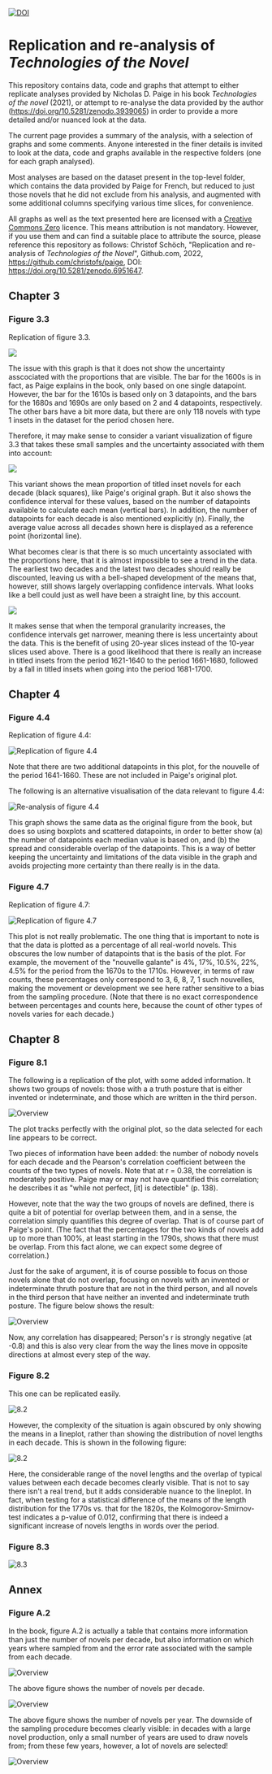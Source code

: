 [![DOI](https://zenodo.org/badge/519745700.svg)](https://zenodo.org/badge/latestdoi/519745700)

# Replication and re-analysis of _Technologies of the Novel_

This repository contains data, code and graphs that attempt to either replicate analyses provided by Nicholas D. Paige in his book _Technologies of the novel_ (2021), or attempt to re-analyse the data provided by the author (https://doi.org/10.5281/zenodo.3939065) in order to provide a more detailed and/or nuanced look at the data. 

The current page provides a summary of the analysis, with a selection of graphs and some comments. Anyone interested in the finer details is invited to look at the data, code and graphs available in the respective folders (one for each graph analysed). 

Most analyses are based on the dataset present in the top-level folder, which contains the data provided by Paige for French, but reduced to just those novels that he did not exclude from his analysis, and augmented with some additional columns specifying various time slices, for convenience. 

All graphs as well as the text presented here are licensed with a [Creative Commons Zero](https://creativecommons.org/share-your-work/public-domain/cc0/) licence. This means attribution is not mandatory. However, if you use them and can find a suitable place to attribute the source, please reference this repository as follows: Christof Schöch, "Replication and re-analysis of _Technologies of the Novel_", Github.com, 2022, https://github.com/christofs/paige, DOI: https://doi.org/10.5281/zenodo.6951647.  

## Chapter 3

### Figure 3.3 

Replication of figure 3.3. 

![](ch3/fig_3-3_replication.svg)

The issue with this graph is that it does not show the uncertainty asscociated with the proportions that are visible. The bar for the 1600s is in fact, as Paige explains in the book, only based on one single datapoint. However, the bar for the 1610s is based only on 3 datapoints, and the bars for the 1680s and 1690s are only based on 2 and 4 datapoints, respectively. The other bars have a bit more data, but there are only 118 novels with type 1 insets in the dataset for the period chosen here. 

Therefore, it may make sense to consider a variant visualization of figure 3.3 that takes these small samples and the uncertainty associated with them into account: 

![](ch3/fig_3-3_errorplot-decade.svg)

This variant shows the mean proportion of titled inset novels for each decade (black squares), like Paige's original graph. But it also shows the confidence interval for these values, based on the number of datapoints available to calculate each mean (vertical bars). In addition, the number of datapoints for each decade is also mentioned explicitly (n). Finally, the average value across all decades shown here is displayed as a reference point (horizontal line). 

What becomes clear is that there is so much uncertainty associated with the proportions here, that it is almost impossible to see a trend in the data. The earliest two decades and the latest two decades should really be discounted, leaving us with a bell-shaped development of the means that, however, still shows largely overlapping confidence intervals. What looks like a bell could just as well have been a straight line, by this account. 

![](ch3/fig_3-3_errorplot-score.svg)

It makes sense that when the temporal granularity increases, the confidence intervals get narrower, meaning there is less uncertainty about the data. This is the benefit of using 20-year slices instead of the 10-year slices used above. There is a good likelihood that there is really an increase in titled insets from the period 1621-1640 to the period 1661-1680, followed by a fall in titled insets when going into the period 1681-1700. 


## Chapter 4 

### Figure 4.4 

Replication of figure 4.4: 

![Replication of figure 4.4](ch4/fig_4-4_replication-lineplot-paige44.svg)

Note that there are two additional datapoints in this plot, for the nouvelle of the period 1641-1660. These are not included in Paige's original plot.

The following is an alternative visualisation of the data relevant to figure 4.4:  

![Re-analysis of figure 4.4](ch4/fig_4-4_box%2Bscatter-score.svg)

This graph shows the same data as the original figure from the book, but does so using boxplots and scattered datapoints, in order to better show (a) the number of datapoints each median value is based on, and (b) the spread and considerable overlap of the datapoints. This is a way of better keeping the uncertainty and limitations of the data visible in the graph and avoids projecting more certainty than there really is in the data. 

### Figure 4.7 

Replication of figure 4.7: 

![Replication of figure 4.7](ch4/fig_4-7_lineplot-decades.svg)

This plot is not really problematic. The one thing that is important to note is that the data is plotted as a percentage of all real-world novels. This obscures the low number of datapoints that is the basis of the plot. For example, the movement of the "nouvelle galante" is 4%, 17%, 10.5%, 22%, 4.5% for the period from the 1670s to the 1710s. However, in terms of raw counts, these percentages only correspond to 3, 6, 8, 7, 1 such nouvelles, making the movement or development we see here rather sensitive to a bias from the sampling procedure. (Note that there is no exact correspondence between percentages and counts here, because the count of other types of novels varies for each decade.)

## Chapter 8 

### Figure 8.1

The following is a replication of the plot, with some added information. It shows two groups of novels: those with a a truth posture that is either invented or indeterminate, and those which are written in the third person. 

![Overview](ch8/fig_8-1_replication.svg)

The plot tracks perfectly with the original plot, so the data selected for each line appears to be correct. 

Two pieces of information have been added: the number of nobody novels for each decade and the Pearson's correlation coefficient between the counts of the two types of novels. Note that at r = 0.38, the correlation is moderately positive. Paige may or may not have quantified this correlation; he describes it as "while not perfect, [it] is detectible" (p. 138). 

However, note that the way the two groups of novels are defined, there is quite a bit of potential for overlap between them, and in a sense, the correlation simply quantifies this degree of overlap. That is of course part of Paige's point. (The fact that the percentages for the two kinds of novels add up to more than 100%, at least starting in the 1790s, shows that there must be overlap. From this fact alone, we can expect some degree of correlation.) 

Just for the sake of argument, it is of course possible to focus on those novels alone that do not overlap, focusing on novels with an invented or indeterminate thruth posture that are not in the third person, and all novels in the third person that have neither an invented and indeterminate truth posture. The figure below shows the result: 

![Overview](ch8/fig_8-1_reanalysis1.svg)

Now, any correlation has disappeared; Person's r is strongly negative (at -0.8) and this is also very clear from the way the lines move in opposite directions at almost every step of the way. 

### Figure 8.2

This one can be replicated easily. 

![8.2](ch8/fig_8-2_replication.svg)

However, the complexity of the situation is again obscured by only showing the means in a lineplot, rather than showing the distribution of novel lengths in each decade. This is shown in the following figure: 

![8.2](ch8/fig_8-2_box+scatter.svg)

Here, the considerable range of the novel lengths and the overlap of typical values between each decade becomes clearly visible. That is not to say there isn't a real trend, but it adds considerable nuance to the lineplot. In fact, when testing for a statistical difference of the means of the length distribution for the 1770s vs. that for the 1820s, the Kolmogorov-Smirnov-test indicates a p-value of 0.012, confirming that there is indeed a significant increase of novels lengths in words over the period. 

### Figure 8.3

![8.3](ch8/fig_8-3_replication.svg)


## Annex

### Figure A.2

In the book, figure A.2 is actually a table that contains more information than just the number of novels per decade, but also information on which years where sampled from and the error rate associated with the sample from each decade. 

![Overview](annex/dataset-decades.svg)

The above figure shows the number of novels per decade. 

![Overview](annex/dataset-years.svg)

The above figure shows the number of novels per year. The downside of the sampling procedure becomes clearly visible: in decades with a large novel production, only a small number of years are used to draw novels from; from these few years, however, a lot of novels are selected! 

![Overview](annex/dataset-years+words.svg)

